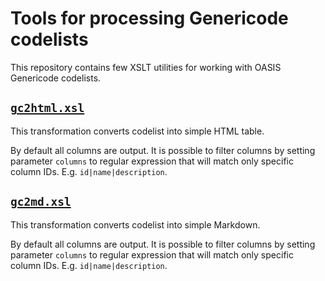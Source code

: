 # Tools for processing Genericode codelists

This repository contains few XSLT utilities for working with OASIS Genericode codelists.

## [`gc2html.xsl`](xsl/gc2html.xsl)

This transformation converts codelist into simple HTML table. 

By default all columns are output. It is possible to filter columns by setting parameter `columns` to regular expression that will match only specific column IDs. E.g. `id|name|description`.

## [`gc2md.xsl`](xsl/gc2md.xsl)

This transformation converts codelist into simple Markdown. 

By default all columns are output. It is possible to filter columns by setting parameter `columns` to regular expression that will match only specific column IDs. E.g. `id|name|description`.



